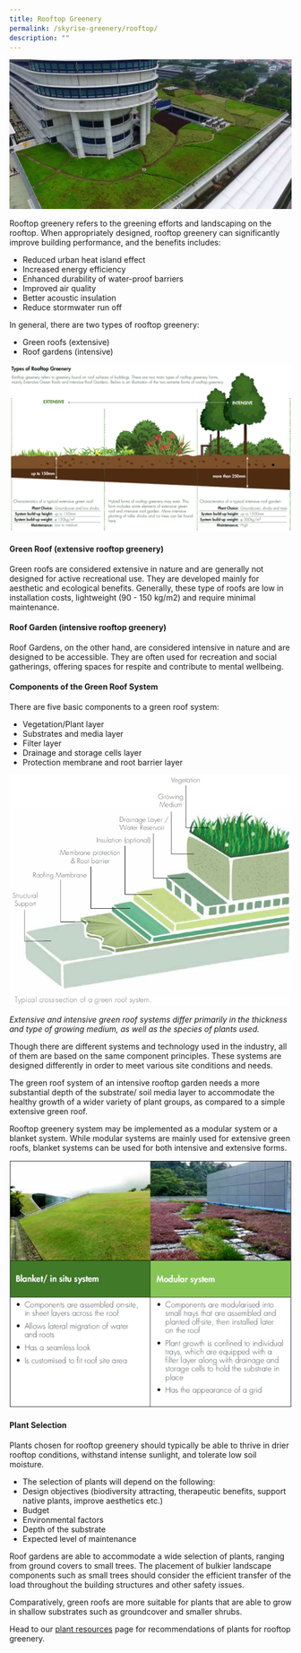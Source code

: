 ```yaml
---
title: Rooftop Greenery
permalink: /skyrise-greenery/rooftop/
description: ""
---
```

<img style="width:550px" src="/images/Skyrise%20Greenery/kkhosp3.JPG">

Rooftop greenery refers to the greening efforts and landscaping on the rooftop. When appropriately designed, rooftop greenery can significantly improve building performance, and the benefits includes:

* Reduced urban heat island effect
* Increased energy efficiency
* Enhanced durability of water-proof barriers
* Improved air quality
* Better acoustic insulation
* Reduce stormwater run off


In general, there are two types of rooftop greenery:

* Green roofs (extensive)
* Roof gardens (intensive)

![](/images/Graphics/types-of-rooftop-greenery.PNG)

#### **Green Roof (extensive rooftop greenery)**
Green roofs are considered extensive in nature and are generally not designed for active recreational use. They are developed mainly for aesthetic and ecological benefits. Generally, these type of roofs are low in installation costs, lightweight (90 - 150 kg/m2) and require minimal maintenance.

#### **Roof Garden (intensive rooftop greenery)**
Roof Gardens, on the other hand, are considered intensive in nature and are designed to be accessible. They are often used for recreation and social gatherings, offering spaces for respite and contribute to mental wellbeing.

#### **Components of the Green Roof System**
There are five basic components to a green roof system:

*   Vegetation/Plant layer
*   Substrates and media layer
*   Filter layer
*   Drainage and storage cells layer
*   Protection membrane and root barrier layer

<img style="width:500px" src="/images/Graphics/green-roof-cross-section.png">

*Extensive and intensive green roof systems differ primarily in the thickness and type of growing medium, as well as the species of plants used.*

Though there are different systems and technology used in the industry, all of them are based on the same component principles. These systems are designed differently in order to meet various site conditions and needs.

The green roof system of an intensive rooftop garden needs a more substantial depth of the substrate/ soil media layer to accommodate the healthy growth of a wider variety of plant groups, as compared to a simple extensive green roof.

Rooftop greenery system may be implemented as a modular system or a blanket system. While modular systems are mainly used for extensive green roofs, blanket systems can be used for both intensive and extensive forms.

<img style="width:550px" src="/images/Graphics/blanketmodularsystem.png">

#### **Plant Selection**
Plants chosen for rooftop greenery should typically be able to thrive in drier rooftop conditions, withstand intense sunlight, and tolerate low soil moisture.

* The selection of plants will depend on the following:
* Design objectives (biodiversity attracting, therapeutic benefits, support native plants, improve aesthetics etc.)
* Budget
* Environmental factors
* Depth of the substrate
* Expected level of maintenance

Roof gardens are able to accommodate a wide selection of plants, ranging from ground covers to small trees. The placement of bulkier landscape components such as small trees should consider the efficient transfer of the load throughout the building structures and other safety issues.
 
Comparatively, green roofs are more suitable for plants that are able to grow in shallow substrates such as groundcover and smaller shrubs.

Head to our [plant resources](/resources/plant-resources/) page for recommendations of plants for rooftop greenery.